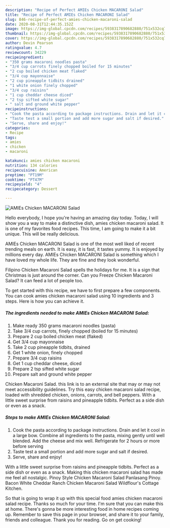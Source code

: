 ```yaml
---
description: "Recipe of Perfect AMIEs Chicken MACARONI Salad"
title: "Recipe of Perfect AMIEs Chicken MACARONI Salad"
slug: 846-recipe-of-perfect-amies-chicken-macaroni-salad
date: 2020-08-31T12:44:35.152Z
image: https://img-global.cpcdn.com/recipes/5938317890682880/751x532cq70/amies-chicken-macaroni-salad-recipe-main-photo.jpg
thumbnail: https://img-global.cpcdn.com/recipes/5938317890682880/751x532cq70/amies-chicken-macaroni-salad-recipe-main-photo.jpg
cover: https://img-global.cpcdn.com/recipes/5938317890682880/751x532cq70/amies-chicken-macaroni-salad-recipe-main-photo.jpg
author: Devin Pearson
ratingvalue: 4.7
reviewcount: 34229
recipeingredient:
- "350 grams macaroni noodles pasta"
- "3/4 cup carrots finely chopped boiled for 15 minutes"
- "2 cup boiled chicken meat flaked"
- "3/4 cup mayonnaise"
- "2 cup pineapple tidbits drained"
- "1 white onion finely chopped"
- "3/4 cup raisins"
- "1 cup cheddar cheese diced"
- "2 tsp sifted white sugar"
- " salt and ground white pepper"
recipeinstructions:
- "Cook the pasta according to package instructions. Drain and let it cool in a large bow. Combine all ingredients to the pasta, mixing gently until well blended. Add the cheese and mix well. Refrigerate for 2 hours or more before serving"
- "Taste test a small portion and add more sugar and salt if desired."
- "Serve, share and enjoy!"
categories:
- Recipe
tags:
- amies
- chicken
- macaroni

katakunci: amies chicken macaroni 
nutrition: 134 calories
recipecuisine: American
preptime: "PT19M"
cooktime: "PT47M"
recipeyield: "4"
recipecategory: Dessert

---
```



![AMIEs Chicken MACARONI Salad](https://img-global.cpcdn.com/recipes/5938317890682880/751x532cq70/amies-chicken-macaroni-salad-recipe-main-photo.jpg)

Hello everybody, I hope you're having an amazing day today. Today, I will show you a way to make a distinctive dish, amies chicken macaroni salad. It is one of my favorites food recipes. This time, I am going to make it a bit unique. This will be really delicious.

AMIEs Chicken MACARONI Salad is one of the most well liked of recent trending meals on earth. It is easy, it is fast, it tastes yummy. It is enjoyed by millions every day. AMIEs Chicken MACARONI Salad is something which I have loved my whole life. They are fine and they look wonderful.

Filipino Chicken Macaroni Salad spells the holidays for me. It is a sign that Christmas is just around the corner. Can you Freeze Chicken Macaroni Salad? It can feed a lot of people too.


To get started with this recipe, we have to first prepare a few components. You can cook amies chicken macaroni salad using 10 ingredients and 3 steps. Here is how you can achieve it.

<!--inarticleads1-->

##### The ingredients needed to make AMIEs Chicken MACARONI Salad:

1. Make ready 350 grams macaroni noodles (pasta)
1. Take 3/4 cup carrots, finely chopped (boiled for 15 minutes)
1. Prepare 2 cup boiled chicken meat (flaked)
1. Get 3/4 cup mayonnaise
1. Take 2 cup pineapple tidbits, drained
1. Get 1 white onion, finely chopped
1. Prepare 3/4 cup raisins
1. Get 1 cup cheddar cheese, diced
1. Prepare 2 tsp sifted white sugar
1. Prepare  salt and ground white pepper


Chicken Macaroni Salad. this link is to an external site that may or may not meet accessibility guidelines. Try this easy chicken macaroni salad recipe, loaded with shredded chicken, onions, carrots, and bell peppers. With a little sweet surprise from raisins and pineapple tidbits. Perfect as a side dish or even as a snack. 

<!--inarticleads2-->

##### Steps to make AMIEs Chicken MACARONI Salad:

1. Cook the pasta according to package instructions. Drain and let it cool in a large bow. Combine all ingredients to the pasta, mixing gently until well blended. Add the cheese and mix well. Refrigerate for 2 hours or more before serving
1. Taste test a small portion and add more sugar and salt if desired.
1. Serve, share and enjoy!


With a little sweet surprise from raisins and pineapple tidbits. Perfect as a side dish or even as a snack. Making this chicken macaroni salad has made me feel all nostalgic. Pinoy Style Chicken Macaroni Salad Panlasang Pinoy. Bacon White Cheddar Ranch Chicken Macaroni Salad Wildflour&#39;s Cottage Kitchen. 

So that is going to wrap it up with this special food amies chicken macaroni salad recipe. Thanks so much for your time. I'm sure that you can make this at home. There's gonna be more interesting food in home recipes coming up. Remember to save this page in your browser, and share it to your family, friends and colleague. Thank you for reading. Go on get cooking!
